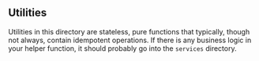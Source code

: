 ## Utilities

Utilities in this directory are stateless, pure functions that typically, though not always, contain idempotent operations. If there is any business logic in your helper function, it should probably go into the `services` directory.
